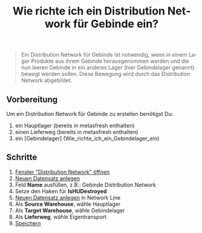 ﻿---
title: Wie richte ich ein Distribution Network für Gebinde ein?  
layout: default
tags:
  - 
  - 
lang: de
---

>Ein Distribution Network für Gebinde ist notwendig, wenn in einem Lager Produkte aus ihrem Gebinde herausgenommen werden und die nun leeren Gebinde 
>in ein anderes Lager (hier Gebindelager genannt) bewegt werden sollen. Diese Bewegung wird durch das Distribution Network abgebildet.

## Vorbereitung
Um ein Distribution Network für Gebinde zu erstellen benötigst Du:

1. ein Hauptlager (bereits in metasfresh enthalten)
1. einen Lieferweg (bereits in metasfresh enthalten)
1. ein [Gebindelager] (Wie_richte_ich_ein_Gebindelager_ein)

## Schritte
1. [Fenster "Distribution Network" öffnen](Wie_finde_und_öffne_ich_ein_Fenster)
1. [Neuen Datensatz anlegen](Wie_lege_ich_einen_neuen_datensatz_an)
1. Feld **Name** ausfüllen, z.B.: Gebinde Distribution Network
1. Setze den Haken für **IsHUDestroyed**
1. [Neuen Datensatz anlegen](Wie_lege_ich_einen_neuen_datensatz_an) in Network Line
1. Als **Source Warehouse**, wähle Hauptlager
1. Als **Target Warehouse**, wähle Gebindelager
1. Als **Lieferweg**, wähle Eigentransport
1. [Speichern](Wie_lege_ich_einen_neuen_datensatz_an)




